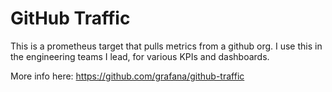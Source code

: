 # GitHub Traffic

This is a prometheus target that pulls metrics from a github org. I use this in the engineering teams I lead, for various KPIs and dashboards.

More info here: https://github.com/grafana/github-traffic